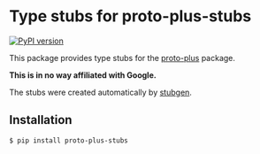 # Type stubs for proto-plus-stubs
[![PyPI version](https://badge.fury.io/py/proto-plus-stubs.svg)](https://badge.fury.io/py/proto-plus-stubs)

This package provides type stubs for the [proto-plus](https://pypi.org/project/proto-plus/) package.

**This is in no way affiliated with Google.**

The stubs were created automatically by [stubgen](https://mypy.readthedocs.io/en/stable/stubgen.html).
## Installation
```shell script
$ pip install proto-plus-stubs
```
